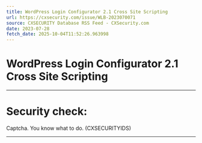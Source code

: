 ```yaml
---
title: WordPress Login Configurator 2.1 Cross Site Scripting
url: https://cxsecurity.com/issue/WLB-2023070071
source: CXSECURITY Database RSS Feed - CXSecurity.com
date: 2023-07-28
fetch_date: 2025-10-04T11:52:26.963998
---
```


# WordPress Login Configurator 2.1 Cross Site Scripting

---

# Security check:

Captcha. You know what to do. (CXSECURITYIDS)

---